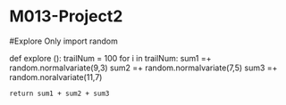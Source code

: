 # M013-Project2

#Explore Only
import random

def explore ():
    trailNum = 100
    for i in trailNum:
        sum1 =+ random.normalvariate(9,3)
        sum2 =+ random.normalvariate(7,5)
        sum3 =+ random.noralvariate(11,7)

    return sum1 + sum2 + sum3
